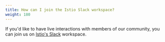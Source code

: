 ```yaml
---
title: How can I join the Istio Slack workspace?
weight: 180
---
```


If you'd like to have live interactions with members of our community, you can join us on
[Istio's Slack](https://istio.slack.com) workspace.
